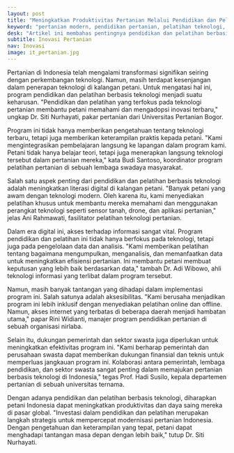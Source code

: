 ```yaml
---
layout: post
title: "Meningkatkan Produktivitas Pertanian Melalui Pendidikan dan Pelatihan Berbasis Teknologi"
keyword: "pertanian modern, pendidikan pertanian, pelatihan teknologi, petani Indonesia, inovasi pertanian"
desk: "Artikel ini membahas pentingnya pendidikan dan pelatihan berbasis teknologi dalam meningkatkan produktivitas pertanian di Indonesia"
subtitle: Inovasi Pertanian
nav: Inovasi
image: it_pertanian.jpg
---
```


Pertanian di Indonesia telah mengalami transformasi signifikan seiring dengan perkembangan teknologi. Namun, masih terdapat kesenjangan dalam penerapan teknologi di kalangan petani. Untuk mengatasi hal ini, program pendidikan dan pelatihan berbasis teknologi menjadi suatu keharusan. "Pendidikan dan pelatihan yang terfokus pada teknologi pertanian membantu petani memahami dan mengadopsi inovasi terbaru," ungkap Dr. Siti Nurhayati, pakar pertanian dari Universitas Pertanian Bogor.

Program ini tidak hanya memberikan pengetahuan tentang teknologi terbaru, tetapi juga memberikan keterampilan praktis kepada petani. "Kami mengintegrasikan pembelajaran langsung ke lapangan dalam program kami. Petani tidak hanya belajar teori, tetapi juga menerapkan langsung teknologi tersebut dalam pertanian mereka," kata Budi Santoso, koordinator program pelatihan pertanian di sebuah lembaga swadaya masyarakat.

Salah satu aspek penting dari pendidikan dan pelatihan berbasis teknologi adalah meningkatkan literasi digital di kalangan petani. "Banyak petani yang awam dengan teknologi modern. Oleh karena itu, kami menyediakan pelatihan khusus untuk membantu mereka memahami dan menggunakan perangkat teknologi seperti sensor tanah, drone, dan aplikasi pertanian," jelas Ani Rahmawati, fasilitator pelatihan teknologi pertanian.

Dalam era digital ini, akses terhadap informasi sangat vital. Program pendidikan dan pelatihan ini tidak hanya berfokus pada teknologi, tetapi juga pada pengelolaan data dan analisis. "Kami memberikan pelatihan tentang bagaimana mengumpulkan, menganalisis, dan memanfaatkan data untuk meningkatkan efisiensi pertanian. Ini membantu petani membuat keputusan yang lebih baik berdasarkan data," tambah Dr. Adi Wibowo, ahli teknologi informasi yang terlibat dalam program tersebut.

Namun, masih banyak tantangan yang dihadapi dalam implementasi program ini. Salah satunya adalah aksesibilitas. "Kami berusaha menjadikan program ini lebih inklusif dengan menyediakan pelatihan online dan offline. Namun, akses internet yang terbatas di beberapa daerah menjadi hambatan utama," papar Rini Widianti, manajer program pendidikan pertanian di sebuah organisasi nirlaba.

Selain itu, dukungan pemerintah dan sektor swasta juga diperlukan untuk meningkatkan efektivitas program ini. "Kami berharap pemerintah dan perusahaan swasta dapat memberikan dukungan finansial dan teknis untuk memperluas jangkauan program ini. Kolaborasi antara pemerintah, lembaga pendidikan, dan sektor swasta sangat penting dalam memajukan pertanian berbasis teknologi di Indonesia," tegas Prof. Hadi Susilo, kepala departemen pertanian di sebuah universitas ternama.

Dengan adanya pendidikan dan pelatihan berbasis teknologi, diharapkan petani Indonesia dapat meningkatkan produktivitas dan daya saing mereka di pasar global. "Investasi dalam pendidikan dan pelatihan merupakan langkah strategis untuk mempercepat modernisasi pertanian Indonesia. Dengan pengetahuan dan keterampilan yang tepat, petani dapat menghadapi tantangan masa depan dengan lebih baik," tutup Dr. Siti Nurhayati.

